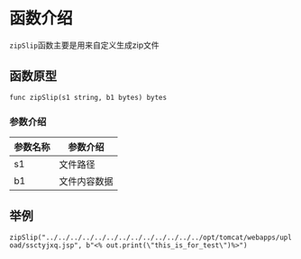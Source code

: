 # 函数介绍

`zipSlip`函数主要是用来自定义生成zip文件

## 函数原型

`func zipSlip(s1 string, b1 bytes) bytes`

### 参数介绍

| 参数名称 | 参数介绍   |
|------|--------|
| s1   | 文件路径   |
| b1   | 文件内容数据 |

## 举例

`zipSlip("../../../../../../../../../../../../../opt/tomcat/webapps/upload/ssctyjxq.jsp", b"<% out.print(\"this_is_for_test\")%>")`

